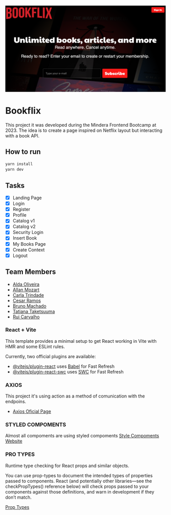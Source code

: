 ![BOOKFLIX PREVIEW](public/preview.png)

# Bookflix

This project it was developed during the Mindera Frontend Bootcamp at 2023.
The idea is to create a page inspired on Netflix layout but interacting with a book API.

## How to run

```bash
yarn install
yarn dev
```

## Tasks

- [x] Landing Page
- [x] Login
- [x] Register
- [x] Profile
- [x] Catalog v1
- [x] Catalog v2
- [x] Security Login
- [x] Insert Book
- [x] My Books Page
- [x] Create Context
- [x] Logout

## Team Members

- [Alda Oliveira](https://github.com/aldaoliveira35)
- [Allan Mozart](https://github.com/allanmozart)
- [Carla Trindade](https://github.com/ca-trindade)
- [Cesar Ramos](https://github.com/devCesarRamos)
- [Bruno Machado](https://github.com/brunomachadors)
- [Tatiana Taketsuuma](https://github.com/tatianataketsumaMindera)
- [Rui Carvalho](https://github.com/kaybonne)

### React + Vite

This template provides a minimal setup to get React working in Vite with HMR and some ESLint rules.

Currently, two official plugins are available:

- [@vitejs/plugin-react](https://github.com/vitejs/vite-plugin-react/blob/main/packages/plugin-react/README.md) uses [Babel](https://babeljs.io/) for Fast Refresh
- [@vitejs/plugin-react-swc](https://github.com/vitejs/vite-plugin-react-swc) uses [SWC](https://swc.rs/) for Fast Refresh

### AXIOS

This project it's using action as a method of comunication with the endpoins.

- [Axios Oficial Page](https://axios-http.com/docs/intro)

### STYLED COMPOMENTS

Almost all compoments are using styled compoments
[Style Compoments Website](https://styled-components.com/)

### PRO TYPES

Runtime type checking for React props and similar objects.

You can use prop-types to document the intended types of properties passed to components. React (and potentially other libraries—see the checkPropTypes() reference below) will check props passed to your components against those definitions, and warn in development if they don’t match.

[Prop Types](https://www.npmjs.com/package/prop-types)
